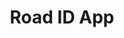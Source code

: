 ---
layout: project
title: Road ID App
images:
  - http://hellojosh.com/img/projects/QR%20Code%20-%20Central%20Market/1.PNG?raw=true
  - http://hellojosh.com/img/projects/lsiphoneapp2.jpg
  - http://hellojosh.com/img/projects/lsiphoneapp1.jpg
  - http://hellojosh.com/img/projects/lsiphoneapp3.jpg
  - http://hellojosh.com/img/projects/lsiphoneapp4.jpg
  - http://hellojosh.com/img/projects/lsiphoneapp5.jpg
  - http://hellojosh.com/img/projects/lsiphoneapp6.jpg
meta:
  tech: XHTML, CSS, C#, jQuery, MSSQL
  client: Michael J. Fox Foundation
  agency: Element Creative
  year: 2012
  link: http://google.com
type: mobile
hide: false
year: 2012
---